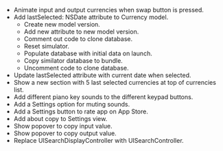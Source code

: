 - Animate input and output currencies when swap button is pressed.
- Add lastSelected: NSDate attribute to Currency model.
  - Create new model version.
  - Add new attribute to new model version.
  - Comment out code to clone database.
  - Reset simulator.
  - Populate database with initial data on launch.
  - Copy similator database to bundle.
  - Uncomment code to clone database.
- Update lastSelected attribute with current date when selected.
- Show a new section with 5 last selected currencies at top of currencies list.
- Add different piano key sounds to the different keypad buttons.
- Add a Settings option for muting sounds.
- Add a Settings button to rate app on App Store.
- Add about copy to Settings view.
- Show popover to copy input value.
- Show popover to copy output value.
- Replace UISearchDisplayController with UISearchController.

